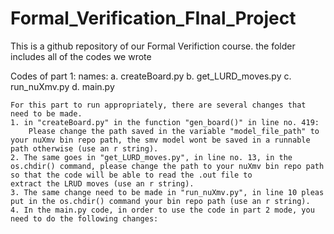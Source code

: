 # Formal_Verification_FInal_Project
This is a github repository of our Formal Verifiction course. the folder includes all of the codes we wrote


Codes of part 1:
    names: 
          a. createBoard.py
          b. get_LURD_moves.py
          c. run_nuXmv.py
          d. main.py

    For this part to run appropriately, there are several changes that need to be made.
    1. in "createBoard.py" in the function "gen_board()" in line no. 419:
        Please change the path saved in the variable "model_file_path" to your nuXmv bin repo path, the smv model wont be saved in a runnable path otherwise (use an r string).
    2. The same goes in "get_LURD_moves.py", in line no. 13, in the  os.chdir() command, please change the path to your nuXmv bin repo path so that the code will be able to read the .out file to           extract the LRUD moves (use an r string).
    3. The same change need to be made in "run_nuXmv.py", in line 10 pleas put in the os.chdir() command your bin repo path (use an r string).
    4. In the main.py code, in order to use the code in part 2 mode, you need to do the following changes:
